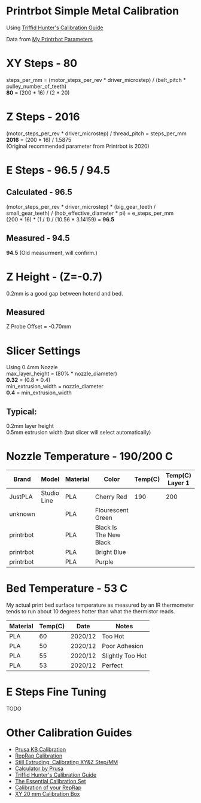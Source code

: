 # Printrbot Simple Metal Calibration
Using [Triffid Hunter's Calibration Guide](https://reprap.org/wiki/Triffid_Hunter%27s_Calibration_Guide)

Data from [My Printrbot Parameters](https://github.com/jdwallace/3d-printing/blob/main/Printrbot%20Simple%20Metal/Printrbot%20Parameters.md)

# XY Steps - 80
 steps_per_mm = (motor_steps_per_rev * driver_microstep) / (belt_pitch * pulley_number_of_teeth)  
 **80** = (200 * 16) / (2 * 20)

# Z Steps - 2016
(motor_steps_per_rev * driver_microstep) / thread_pitch = steps_per_mm  
**2016** = (200 * 16) / 1.5875  
(Original recommended parameter from Printrbot is 2020)

# E Steps - 96.5 / 94.5
## Calculated - 96.5
(motor_steps_per_rev * driver_microstep) * (big_gear_teeth / small_gear_teeth) / (hob_effective_diameter * pi) = e_steps_per_mm  
(200 * 16) * (1 / 1) / (10.56 * 3.14159) = **96.5**

## Measured - 94.5
**94.5** (Old measurment, will confirm.)

# Z Height - (Z=-0.7)
0.2mm is a good gap between hotend and bed.

## Measured
Z Probe Offset = -0.70mm

# Slicer Settings
Using 0.4mm Nozzle  
max_layer_height = (80% * nozzle_diameter)  
**0.32** = (0.8 * 0.4)  
min_extrusion_width = nozzle_diameter  
**0.4** = min_extrusion_width  

## Typical:
0.2mm layer height  
0.5mm extrusion width (but slicer will select automatically)

# Nozzle Temperature - 190/200 C
| Brand | Model | Material | Color | Temp(C) | Temp(C) Layer 1 | Date | Notes |
|-------|-------|----------|-------|---------|-----------------|------|-------|
|JustPLA|Studio Line|PLA|Cherry Red|190|200|2020/12|Ubis 13|
|unknown||PLA|Flourescent Green||||
|printrbot||PLA|Black Is The New Black||||
|printrbot||PLA|Bright Blue||||
|printrbot||PLA|Purple||||

# Bed Temperature - 53 C
My actual print bed surface temperature as measured by an IR thermometer tends to run about 10 degrees hotter than what the thermistor reads.

| Material | Temp(C) | Date | Notes |
|----------|---------|------|-------|
|PLA|60|2020/12|Too Hot|
|PLA|50|2020/12|Poor Adhesion|
|PLA|55|2020/12|Slightly Too Hot|
|PLA|53|2020/12|Perfect|

# E Steps Fine Tuning

TODO

# Other Calibration Guides
- [Prusa KB Calibration](https://help.prusa3d.com/en/category/calibration_199)
- [RepRap Calibration](https://reprap.org/wiki/Calibration)
- [Still Extruding: Calibrating XY&Z Step/MM](https://youtu.be/wAL9d7FgInk)
- [Calculator by Prusa](http://calculator.josefprusa.cz)
- [Triffid Hunter's Calibration Guide](https://reprap.org/wiki/Triffid_Hunter%27s_Calibration_Guide)
- [The Essential Calibration Set](https://www.thingiverse.com/thing:5573)
- [Calibration of your RepRap](https://sites.google.com/site/repraplogphase/calibration-of-your-reprap)
- [XY 20 mm Calibration Box](https://www.thingiverse.com/thing:298812)